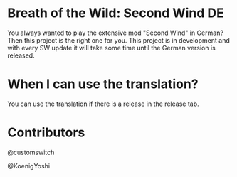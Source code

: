 # Breath of the Wild: Second Wind DE
You always wanted to play the extensive mod "Second Wind" in German? Then this project is the right one for you. This project is in development and with every SW update it will take some time until the German version is released.
# When I can use the translation?
You can use the translation if there is a release in the release tab.
# Contributors
@customswitch

@KoenigYoshi
